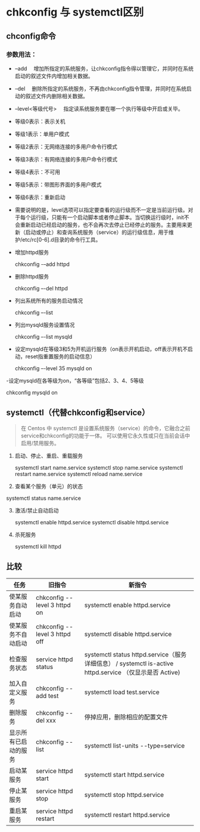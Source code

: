 # chkconfig 与 systemctl区别

## chconfig命令

### 参数用法：

- –add 　增加所指定的系统服务，让chkconfig指令得以管理它，并同时在系统启动的叙述文件内增加相关数据。
- –del 　删除所指定的系统服务，不再由chkconfig指令管理，并同时在系统启动的叙述文件内删除相关数据。
- –level<等级代号> 　指定读系统服务要在哪一个执行等级中开启或关毕。
- 等级0表示：表示关机
- 等级1表示：单用户模式
- 等级2表示：无网络连接的多用户命令行模式
- 等级3表示：有网络连接的多用户命令行模式
- 等级4表示：不可用
- 等级5表示：带图形界面的多用户模式
- 等级6表示：重新启动
- 需要说明的是，level选项可以指定要查看的运行级而不一定是当前运行级。对于每个运行级，只能有一个启动脚本或者停止脚本。当切换运行级时，init不会重新启动已经启动的服务，也不会再次去停止已经停止的服务。主要用来更新（启动或停止）和查询系统服务（service）的运行级信息，用于维护/etc/rc[0-6].d目录的命令行工具。

- 增加httpd服务

  chkconfig -–add httpd

- 删除httpd服务

  chkconfig –-del httpd

- 列出系统所有的服务启动情况
  
  chkconfig –-list

- 列出mysqld服务设置情况
  
  chkconfig –-list mysqld

- 设定mysqld在等级3和5为开机运行服务（on表示开机启动，off表示开机不启动，reset指重置服务的启动信息）

  chkconfig –-level 35 mysqld on

-设定mysqld在各等级为on，“各等级”包括2、3、4、5等级

  chkconfig mysqld on


## systemctl（代替chkconfig和service）

> 在 Centos 中 systemctl 是设置系统服务（service）的命令，它融合之前service和chkconfig的功能于一体。
可以使用它永久性或只在当前会话中启用/禁用服务。

1. 启动、停止、重启、重载服务

    systemctl start name.service
    systemctl stop name.service
    systemctl restart name.service
    systemctl reload name.service

2. 查看某个服务（单元）的状态

  systemctl status name.service

3. 激活/禁止自动启动

   systemctl enable httpd.service
   systemctl disable httpd.service

3. 杀死服务

   systemctl kill httpd

## 比较

 任务  |  旧指令  |  新指令
 ---------|----------|---------
使某服务自动启动 | chkconfig --level 3 httpd on | systemctl enable httpd.service
使某服务不自动启动 | chkconfig --level 3 httpd off | systemctl disable httpd.service
检查服务状态 | service httpd status | systemctl status httpd.service（服务详细信息） / systemctl is-active httpd.service （仅显示是否 Active)
加入自定义服务 | chkconfig --add test | systemctl load test.service
删除服务 | chkconfig --del xxx | 停掉应用，删除相应的配置文件
显示所有已启动的服务 | chkconfig --list | systemctl list-units --type=service
启动某服务 | service httpd start | systemctl start httpd.service
停止某服务 | service httpd stop | systemctl stop httpd.service
重启某服务 | service httpd restart | systemctl restart httpd.service